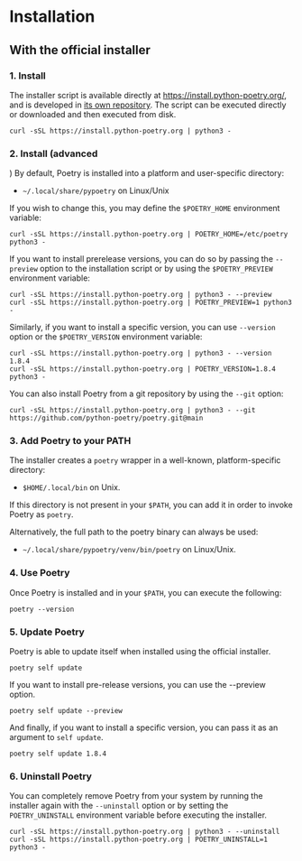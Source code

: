 # Installation

## With the official installer

### 1. Install

The installer script is available directly at https://install.python-poetry.org/, and is
developed in
[its own repository](https://github.com/python-poetry/install.python-poetry.org). The
script can be executed directly or downloaded and then executed from disk.

```shell
curl -sSL https://install.python-poetry.org | python3 -
```

### 2. Install (advanced
)
By default, Poetry is installed into a platform and user-specific directory:

* `~/.local/share/pypoetry` on Linux/Unix

If you wish to change this, you may define the `$POETRY_HOME` environment variable:

```shell
curl -sSL https://install.python-poetry.org | POETRY_HOME=/etc/poetry python3 -
```

If you want to install prerelease versions, you can do so by passing the `--preview`
option to the installation script or by using the `$POETRY_PREVIEW` environment
variable:

```shell
curl -sSL https://install.python-poetry.org | python3 - --preview
curl -sSL https://install.python-poetry.org | POETRY_PREVIEW=1 python3 -
```

Similarly, if you want to install a specific version, you can use `--version` option or
the `$POETRY_VERSION` environment variable:

```shell
curl -sSL https://install.python-poetry.org | python3 - --version 1.8.4
curl -sSL https://install.python-poetry.org | POETRY_VERSION=1.8.4 python3 -
```

You can also install Poetry from a git repository by using the `--git` option:

```shell
curl -sSL https://install.python-poetry.org | python3 - --git https://github.com/python-poetry/poetry.git@main
```

### 3. Add Poetry to your PATH

The installer creates a `poetry` wrapper in a well-known, platform-specific directory:

* `$HOME/.local/bin` on Unix.

If this directory is not present in your `$PATH`, you can add it in order to invoke
Poetry as `poetry`.

Alternatively, the full path to the poetry binary can always be used:

* `~/.local/share/pypoetry/venv/bin/poetry` on Linux/Unix.

### 4. Use Poetry

Once Poetry is installed and in your `$PATH`, you can execute the following:

```shell
poetry --version
```

### 5. Update Poetry

Poetry is able to update itself when installed using the official installer.

```shell
poetry self update
```

If you want to install pre-release versions, you can use the --preview option.

```shell
poetry self update --preview
```

And finally, if you want to install a specific version, you can pass it as an argument
to `self update`.

```shell
poetry self update 1.8.4
```

### 6. Uninstall Poetry

You can completely remove Poetry from your system by running the installer again with
the `--uninstall` option or by setting the `POETRY_UNINSTALL` environment variable
before executing the installer.

```shell
curl -sSL https://install.python-poetry.org | python3 - --uninstall
curl -sSL https://install.python-poetry.org | POETRY_UNINSTALL=1 python3 -
```
